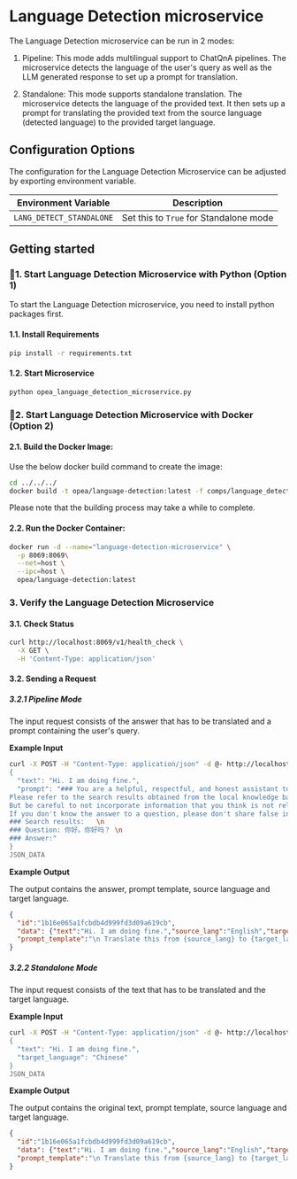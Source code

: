 # Language Detection microservice

The Language Detection microservice can be run in 2 modes:

1. Pipeline: This mode adds multilingual support to ChatQnA pipelines. The microservice detects the language of the user's query as well as the LLM generated response to set up a prompt for translation.

2. Standalone: This mode supports standalone translation. The microservice detects the language of the provided text. It then sets up a prompt for translating the provided text from the source language (detected language) to the provided target language.


## Configuration Options

The configuration for the Language Detection Microservice can be adjusted by exporting environment variable.

| Environment Variable                 | Description                                                                |
|--------------------------------------|----------------------------------------------------------------------------|
| `LANG_DETECT_STANDALONE`             | Set this to `True` for Standalone mode                                     |



## Getting started


### 🚀1. Start Language Detection Microservice with Python (Option 1)

To start the Language Detection microservice, you need to install python packages first.

#### 1.1. Install Requirements

```bash
pip install -r requirements.txt
```

#### 1.2. Start Microservice

```bash
python opea_language_detection_microservice.py
```

### 🚀2. Start Language Detection Microservice with Docker (Option 2)

#### 2.1. Build the Docker Image:
Use the below docker build command to create the image:
```bash
cd ../../../
docker build -t opea/language-detection:latest -f comps/language_detection/src/Dockerfile .
```
Please note that the building process may take a while to complete.

#### 2.2. Run the Docker Container:
```bash
docker run -d --name="language-detection-microservice" \
  -p 8069:8069\
  --net=host \
  --ipc=host \
  opea/language-detection:latest
```

### 3. Verify the Language Detection Microservice

#### 3.1. Check Status

```bash
curl http://localhost:8069/v1/health_check \
  -X GET \
  -H 'Content-Type: application/json'
```

####  3.2. Sending a Request

##### 3.2.1 Pipeline Mode

The input request consists of the answer that has to be translated and a prompt containing the user's query.

**Example Input**

```bash
curl -X POST -H "Content-Type: application/json" -d @- http://localhost:8069/v1/language_detection <<JSON_DATA
{
  "text": "Hi. I am doing fine.",
  "prompt": "### You are a helpful, respectful, and honest assistant to help the user with questions. \
Please refer to the search results obtained from the local knowledge base. \
But be careful to not incorporate information that you think is not relevant to the question. \
If you don't know the answer to a question, please don't share false information. \
### Search results:   \n
### Question: 你好。你好吗？ \n
### Answer:"
}
JSON_DATA
```

**Example Output**

The output contains the answer, prompt template, source language and target language.

```json
{
  "id":"1b16e065a1fcbdb4d999fd3d09a619cb",
  "data": {"text":"Hi. I am doing fine.","source_lang":"English","target_lang":"Chinese"},
  "prompt_template":"\n Translate this from {source_lang} to {target_lang}:\n   {source_lang}:\n   {text}\n\n  {target_lang}: \n "
}
```

##### 3.2.2 Standalone Mode

The input request consists of the text that has to be translated and the target language.

**Example Input**

```bash
curl -X POST -H "Content-Type: application/json" -d @- http://localhost:8069/v1/language_detection <<JSON_DATA
{
  "text": "Hi. I am doing fine.",
  "target_language": "Chinese"
}
JSON_DATA
```

**Example Output**

The output contains the original text, prompt template, source language and target language.

```json
{
  "id":"1b16e065a1fcbdb4d999fd3d09a619cb",
  "data": {"text":"Hi. I am doing fine.","source_lang":"English","target_lang":"Chinese"},
  "prompt_template":"\n Translate this from {source_lang} to {target_lang}:\n   {source_lang}:\n   {text}\n\n  {target_lang}: \n "
}
```